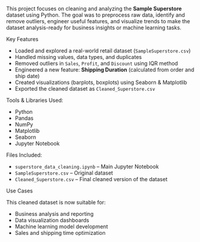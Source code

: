 This project focuses on cleaning and analyzing the **Sample Superstore** dataset using Python. The goal was to preprocess raw data, identify and remove outliers, engineer useful features, and visualize trends to make the dataset analysis-ready for business insights or machine learning tasks.

Key Features

* Loaded and explored a real-world retail dataset (`SampleSuperstore.csv`)
* Handled missing values, data types, and duplicates
* Removed outliers in `Sales`, `Profit`, and `Discount` using IQR method
* Engineered a new feature: **Shipping Duration** (calculated from order and ship date)
* Created visualizations (barplots, boxplots) using Seaborn & Matplotlib
* Exported the cleaned dataset as `Cleaned_Superstore.csv`

Tools & Libraries Used:

* Python
* Pandas
* NumPy
* Matplotlib
* Seaborn
* Jupyter Notebook

Files Included:

* `superstore_data_cleaning.ipynb` – Main Jupyter Notebook
* `SampleSuperstore.csv` – Original dataset
* `Cleaned_Superstore.csv` – Final cleaned version of the dataset

Use Cases

This cleaned dataset is now suitable for:

* Business analysis and reporting
* Data visualization dashboards
* Machine learning model development
* Sales and shipping time optimization
